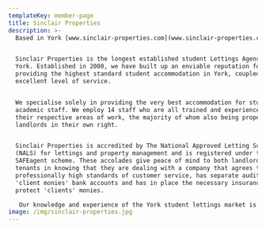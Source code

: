 ```yaml
---
templateKey: member-page
title: Sinclair Properties
description: >-
  Based in York [www.sinclair-properties.com](www.sinclair-properties.com)


  Sinclair Properties is the longest established student Lettings Agency in
  York. Established in 2000, we have built up an enviable reputation for
  providing the highest standard student accommodation in York, coupled with an
  excellent level of service.


  We specialise solely in providing the very best accommodation for students and
  academic staff. We employ 14 staff who are all trained and experienced in
  their respective areas of work, the majority of whom also being property
  landlords in their own right.


  Sinclair Properties is accredited by The National Approved Letting Scheme
  (NALS) for lettings and property management and is registered under the
  SAFEagent scheme. These accolades give peace of mind to both landlords and
  tenants in knowing that they are dealing with a company that agrees to meet
  professionally high standards of customer service, has separate audited
  'client monies' bank accounts and has in place the necessary insurances to
  protect 'clients' monies. 

   Our knowledge and experience of the York student lettings market is second to none. We can therefore give expert advice to landlords on where and what to buy to achieve the best investment.
image: /img/sinclair-properties.jpg
---
```


